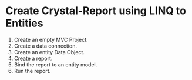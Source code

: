 # Create Crystal-Report using LINQ to Entities
1. Create an empty MVC Project.
2. Create a data connection.
3. Create an entity Data Object.
4. Create a report.
5. Bind the report to an entity model.
6. Run the report.
